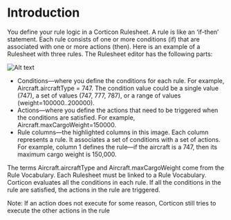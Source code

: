 # Introduction


You define your rule logic in a Corticon Rulesheet. A rule is like an ‘if-then’ statement. Each rule consists of one or more conditions (if) that are associated with one or more actions (then).
Here is an example of a Rulesheet with three rules. The Rulesheet editor has the following
parts:

![Alt text](../assets/BasicRuleModeling_Lessons1.png)

- Conditions—where you define the conditions for each rule. For example, Aircraft.aircraftType = 747. The condition value could be a single value (747), a set of values (747, 777, 787), or a range of values (weight=100000..200000).
- Actions—where you define the actions that need to be triggered when the conditions are satisfied. For example, Aircraft.maxCargoWeight=150000.
- Rule columns—the highlighted columns in this image. Each column represents a rule. It associates a set of conditions with a set of actions. For example, column 1 defines the rule—if the aircraft is a 747, then its maximum cargo weight is 150,000.

The terms Aircraft.aircraftType and Aircraft.maxCargoWeight come from the Rule Vocabulary. Each Rulesheet must be linked to a Rule Vocabulary.
Corticon evaluates all the conditions in each rule. If all the conditions in the rule are
satisfied, the actions in the rule are triggered.

Note: If an action does not execute for some reason, Corticon still tries to execute the other actions in the rule

